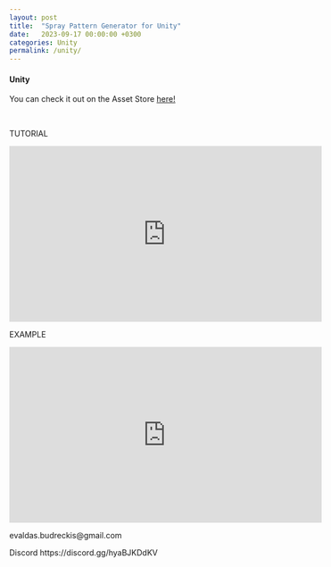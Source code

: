```yaml
---
layout: post
title:  "Spray Pattern Generator for Unity"
date:   2023-09-17 00:00:00 +0300
categories: Unity
permalink: /unity/
---
```


<h4>Unity</h4>
<p>You can check it out on the Asset Store <a href="https://assetstore.unity.com/packages/templates/systems/spray-pattern-generator-266009">here!</a></p><br>
<p>TUTORIAL</p>
  <iframe width="560" height="315" src="https://www.youtube.com/embed/YPk4qQXghsA?si=DN4WgWSYLVt_q6Hs" frameborder="0" allow="accelerometer; autoplay; encrypted-media; gyroscope; picture-in-picture" allowfullscreen></iframe><br>
<p>EXAMPLE</p>
<p>
  <iframe width="560" height="315" src="https://www.youtube.com/embed/xPEmaJfDOT0?si=ChF1GV_xbf5PF9iJ" frameborder="0" allow="accelerometer; autoplay; encrypted-media; gyroscope; picture-in-picture" allowfullscreen></iframe>
</p>



<p>
  evaldas.budreckis@gmail.com
  <p>
  Discord https://discord.gg/hyaBJKDdKV
</p>
